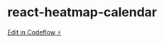 # react-heatmap-calendar

[Edit in Codeflow ⚡️](https://stackblitz.com/~/github.com/theanuraggupta/react-heatmap-calendar)